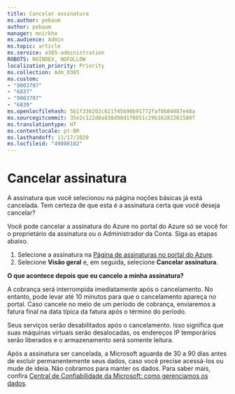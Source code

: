 ```yaml
---
title: Cancelar assinatura
ms.author: pebaum
author: pebaum
manager: mnirkhe
ms.audience: Admin
ms.topic: article
ms.service: o365-administration
ROBOTS: NOINDEX, NOFOLLOW
localization_priority: Priority
ms.collection: Adm_O365
ms.custom:
- "9003797"
- "6837"
- "9003797"
- "6839"
ms.openlocfilehash: 5b1f336202c621f45b98b91772faf0b84887e48a
ms.sourcegitcommit: 35e2c122d8a838d98d1f0851c29b16282261580f
ms.translationtype: HT
ms.contentlocale: pt-BR
ms.lasthandoff: 11/17/2020
ms.locfileid: "49086182"
---
```

# <a name="cancel-subscription"></a>Cancelar assinatura

A assinatura que você selecionou na página noções básicas já está cancelada. Tem certeza de que esta é a assinatura certa que você deseja cancelar?

Você pode cancelar a assinatura do Azure no portal do Azure só se você for o proprietário da assinatura ou o Administrador da Conta. Siga as etapas abaixo.

1. Selecione a assinatura na [Página de assinaturas no portal do Azure](https://ms.portal.azure.com/#blade/Microsoft_Azure_Billing/SubscriptionsBlade).
2. Selecione **Visão geral** e, em seguida, selecione **Cancelar assinatura**.

**O que acontece depois que eu cancelo a minha assinatura?**

A cobrança será interrompida imediatamente após o cancelamento. No entanto, pode levar até 10 minutos para que o cancelamento apareça no portal. Caso cancele no meio de um período de cobrança, enviaremos a fatura final na data típica da fatura após o término do período.

Seus serviços serão desabilitados após o cancelamento. Isso significa que suas máquinas virtuais serão desalocadas, os endereços IP temporários serão liberados e o armazenamento será somente leitura.

Após a assinatura ser cancelada, a Microsoft aguarda de 30 a 90 dias antes de excluir permanentemente seus dados, caso você precise acessá-los ou mude de ideia. Não cobramos para manter os dados. Para saber mais, confira [Central de Confiabilidade da Microsoft: como gerenciamos os dados](https://www.microsoft.com/trust-center/privacy/data-management#leave).


